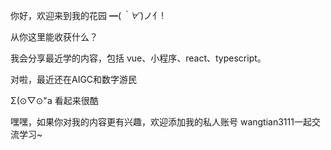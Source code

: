 你好，欢迎来到我的花园 ━(*｀∀´*)ノ亻!

从你这里能收获什么？

我会分享最近学的内容，包括 vue、小程序、react、typescript。

对啦，最近还在AIGC和数字游民

Σ(⊙▽⊙"a 看起来很酷

嘿嘿，如果你对我的内容更有兴趣，欢迎添加我的私人账号  wangtian3111一起交流学习~
